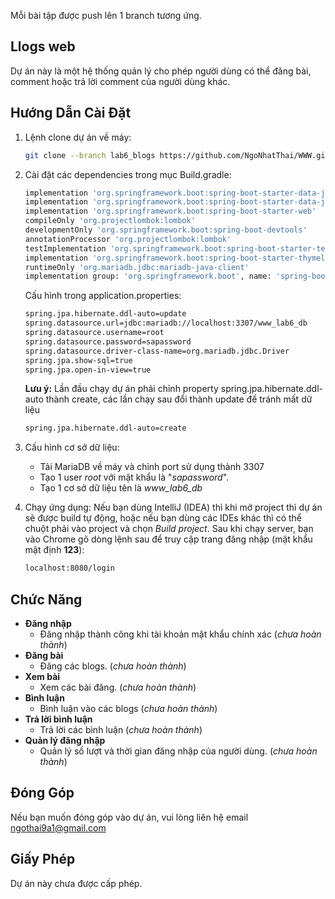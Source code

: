 Mỗi bài tập được push lên 1 branch tương ứng.

## Llogs web

Dự án này là một hệ thống quản lý cho phép người dùng có thể đăng bài, comment hoặc trả lời comment của người dùng khác.

## Hướng Dẫn Cài Đặt

1. Lệnh clone dự án về máy:

    ```bash
    git clone --branch lab6_blogs https://github.com/NgoNhatThai/WWW.git
    ```

2. Cài đặt các dependencies trong mục Build.gradle:

    ```bash
    implementation 'org.springframework.boot:spring-boot-starter-data-jdbc'
    implementation 'org.springframework.boot:spring-boot-starter-data-jpa'
    implementation 'org.springframework.boot:spring-boot-starter-web'
    compileOnly 'org.projectlombok:lombok'
    developmentOnly 'org.springframework.boot:spring-boot-devtools'
    annotationProcessor 'org.projectlombok:lombok'
    testImplementation 'org.springframework.boot:spring-boot-starter-test'
    implementation 'org.springframework.boot:spring-boot-starter-thymeleaf'
    runtimeOnly 'org.mariadb.jdbc:mariadb-java-client'
    implementation group: 'org.springframework.boot', name: 'spring-boot-starter-data-jpa', version: '3.1.4'
    ```
    Cấu hình trong application.properties:
    ```bash
    spring.jpa.hibernate.ddl-auto=update
    spring.datasource.url=jdbc:mariadb://localhost:3307/www_lab6_db
    spring.datasource.username=root
    spring.datasource.password=sapassword
    spring.datasource.driver-class-name=org.mariadb.jdbc.Driver
    spring.jpa.show-sql=true
    spring.jpa.open-in-view=true
    ```
    **Lưu ý:**
   Lần đầu chạy dự án phải chỉnh property spring.jpa.hibernate.ddl-auto thành create, các lần chạy sau đổi thành update để tránh mất dữ liệu
   ```bash
   spring.jpa.hibernate.ddl-auto=create
   ```

4. Cấu hình cơ sở dữ liệu:

    - Tải MariaDB về máy và chỉnh port sử dụng thành 3307
    - Tạo 1 user *root* với mật khẩu là "*sapassword*".
    - Tạo 1 cơ sở dữ liệu tên là *www_lab6_db*

5. Chạy ứng dụng: 
    Nếu bạn dùng IntelliJ (IDEA) thì khi mở project thì dự án sẽ được build tự động, hoặc nếu bạn dùng các IDEs khác thì có thể chuột phải vào project và chọn *Build project*.
    Sau khi chạy server, bạn vào Chrome gõ dòng lệnh sau để truy cập trang đăng nhập (mật khẩu mật định **123**):
   ```bash
   localhost:8080/login
   ```

## Chức Năng

- **Đăng nhập**
  - Đăng nhập thành công khi tài khoản mật khẩu chính xác (*chưa hoàn thành*)
- **Đăng bài** 
  - Đăng các blogs. (*chưa hoàn thành*)
- **Xem bài** 
  - Xem các bài đăng. (*chưa hoàn thành*)
- **Bình luận** 
  - Bình luận vào các blogs (*chưa hoàn thành*)
- **Trả lời bình luận** 
  - Trả lời các bình luận (*chưa hoàn thành*)
- **Quản lý đăng nhập** 
  - Quản lý số lượt và thời gian đăng nhập của người dùng. (*chưa hoàn thành*)

## Đóng Góp

Nếu bạn muốn đóng góp vào dự án, vui lòng liên hệ email ngothai9a1@gmail.com

## Giấy Phép

Dự án này chưa được cấp phép.
